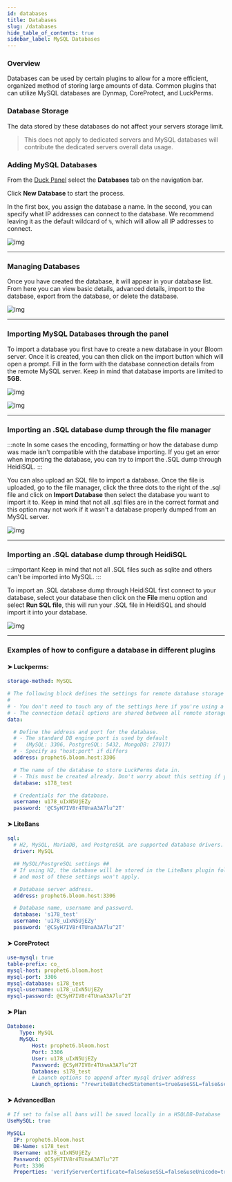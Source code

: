```yaml
---
id: databases
title: Databases
slug: /databases
hide_table_of_contents: true
sidebar_label: MySQL Databases
---
```


### Overview
Databases can be used by certain plugins to allow for a more efficient, organized method of storing large amounts of data. Common plugins that can utilize MySQL databases are Dynmap, CoreProtect, and LuckPerms.

### Database Storage
The data stored by these databases do not affect your servers storage limit.
> This does not apply to dedicated servers and MySQL databases will contribute the dedicated servers overall data usage.

### Adding MySQL Databases
 
From the [Duck Panel](https://mc.bloom.host/) select the **Databases** tab on the navigation bar.

Click **New Database** to start the process.

In the first box, you assign the database a name. In the second, you can specify what IP addresses can connect to the database. We recommend leaving it as the default wildcard of `%`, which will allow all IP addresses to connect.

![img](/using_the_panel/databases/1.png)

---

### Managing Databases

Once you have created the database, it will appear in your database list. From here you can view basic details, advanced details, import to the database, export from the database, or delete the database.

![img](/using_the_panel/databases/2.png)

---
### Importing MySQL Databases through the panel

To import a database you first have to create a new database in your Bloom server. Once it is created, you can then click on the import button which will open a prompt. Fill in the form with the database connection details from the remote MySQL server. Keep in mind that database imports are limited to **5GB**.

![img](/using_the_panel/databases/4.png)

![img](/using_the_panel/databases/3.png)

---
### Importing an .SQL database dump through the file manager

:::note
In some cases the encoding, formatting or how the database dump was made isn't compatible with the database importing. If you get an error when importing the database, you can try to import the .SQL dump through HeidiSQL.
:::

You can also upload an SQL file to import a database. Once the file is uploaded, go to the file manager, click the three dots to the right of the .sql file and click on **Import Database** then select the database you want to import it to. Keep in mind that not all .sql files are in the correct format and this option may not work if it wasn't a database properly dumped from an MySQL server.

![img](/using_the_panel/databases/5.png)

---
### Importing an .SQL database dump through HeidiSQL

:::important
Keep in mind that not all .SQL files such as sqlite and others can't be imported into MySQL.
:::

To import an .SQL database dump through HeidiSQL first connect to your database, select your database then click on the **File** menu option and select **Run SQL file**, this will run your .SQL file in HeidiSQL and should import it into your database.

![img](/using_the_panel/databases/6.png)

---

### Examples of how to configure a database in different plugins
#### ➤ Luckperms:
```YAML
storage-method: MySQL

# The following block defines the settings for remote database storage methods.
#
# - You don't need to touch any of the settings here if you're using a local storage method!
# - The connection detail options are shared between all remote storage types.
data:

  # Define the address and port for the database.
  # - The standard DB engine port is used by default
  #   (MySQL: 3306, PostgreSQL: 5432, MongoDB: 27017)
  # - Specify as "host:port" if differs
  address: prophet6.bloom.host:3306

  # The name of the database to store LuckPerms data in.
  # - This must be created already. Don't worry about this setting if you're using MongoDB.
  database: s178_test

  # Credentials for the database.
  username: u178_uIxN5UjEZy
  password: '@CSyH7IV8r4TUnaA3A7lu^2T'
```
#### ➤ LiteBans
```YAML
sql:
  # H2, MySQL, MariaDB, and PostgreSQL are supported database drivers.
  driver: MySQL

  ## MySQL/PostgreSQL settings ##
  # If using H2, the database will be stored in the LiteBans plugin folder,
  # and most of these settings won't apply.

  # Database server address.
  address: prophet6.bloom.host:3306

  # Database name, username and password.
  database: 's178_test'
  username: 'u178_uIxN5UjEZy'
  password: '@CSyH7IV8r4TUnaA3A7lu^2T'
```
#### ➤ CoreProtect
```YAML
use-mysql: true
table-prefix: co_
mysql-host: prophet6.bloom.host
mysql-port: 3306
mysql-database: s178_test
mysql-username: u178_uIxN5UjEZy
mysql-password: @CSyH7IV8r4TUnaA3A7lu^2T
```
#### ➤ Plan
```YAML
Database:
    Type: MySQL
    MySQL:
        Host: prophet6.bloom.host
        Port: 3306
        User: u178_uIxN5UjEZy
        Password: @CSyH7IV8r4TUnaA3A7lu^2T
        Database: s178_test
        # Launch options to append after mysql driver address
        Launch_options: "?rewriteBatchedStatements=true&useSSL=false&serverTimezone=UTC"
```
#### ➤ AdvancedBan
```YAML
# If set to false all bans will be saved locally in a HSQLDB-Database
UseMySQL: true

MySQL:
  IP: prophet6.bloom.host
  DB-Name: s178_test
  Username: u178_uIxN5UjEZy
  Password: @CSyH7IV8r4TUnaA3A7lu^2T
  Port: 3306
  Properties: 'verifyServerCertificate=false&useSSL=false&useUnicode=true&characterEncoding=utf8'
```
